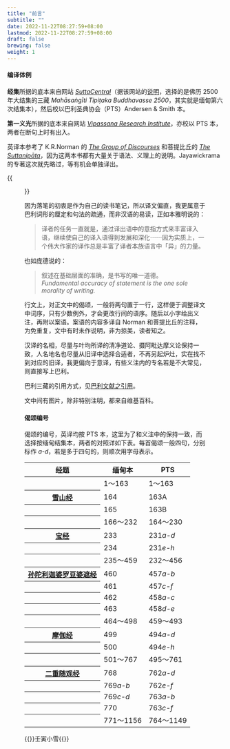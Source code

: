 ```yaml
---
title: "前言"
subtitle: ""
date: 2022-11-22T08:27:59+08:00
lastmod: 2022-11-22T08:27:59+08:00
draft: false
brewing: false
weight: 1
---
```


#### 编译体例

**经集**所据的底本来自网站 [*SuttaCentral*](https://suttacentral.net)（据该网站的[说明](https://suttacentral.net/general-guide-sujato?lang=en#item12)，选择的是佛历 2500 年大结集的三藏 *Mahāsaṅgīti Tipiṭaka Buddhavasse 2500*，其实就是缅甸第六次结集本），然后校以巴利圣典协会（PTS）Andersen & Smith 本。

**第一义光**所据的底本来自网站 [*Vipassana Research Institute*](https://tipitaka.org/romn/)，亦校以 PTS 本，两者在断句上时有出入。

英译本参考了 K.R.Norman 的 [*The Group of Discourses*](https://book.douban.com/subject/4215637/) 和菩提比丘的 [*The Suttanipāta*](https://book.douban.com/subject/30162781/)，因为这两本书都有大量关于语法、义理上的说明。Jayawickrama 的专著这次就先略过，等有机会单独译出。

{{<figure src="posts/k.r.norman_1925-2020.jpg" title="K.R. Norman (1925-2020)" col="col-lg-8">}}

因为落笔的初衷是作为自己的读书笔记，所以译文偏直，我更属意于巴利词形的厘定和句法的疏通，而非汉语的易读，正如本雅明说的：

> 译者的任务一直就是，通过译出语中的意指方式来丰富译入语，继续使自己的译入语得到发展和深化⋯⋯因为实质上，一个伟大作家的译作总是丰富了译者本族语言中「异」的力量。

也如庞德说的：

> 叙述在基础层面的准确，是书写的唯一道德。  
> *Fundamental accuracy of statement is the one sole morality of writing.*

行文上，对正文中的偈颂，一般将两句置于一行，这样便于调整译文中词序，只有少数例外，才会更改行间的语序。随后以小字给出义注，再附以案语。案语的内容多译自 Norman 和菩提比丘的注释，为免重复，文中有时未作说明，非为掠美，读者知之。

汉译的名相，尽量与叶均所译的清净道论、摄阿毗达摩义论保持一致，人名地名也尽量从旧译中选择合适者，不再另起炉灶，实在找不到对应的旧译，我更偏向于意译，有些义注内的专名若是不大常见，则直接写上巴利。

巴利三藏的引用方式，见[巴利文献之引用](/posts/pali-cite/)。

文中间有图片，除非特别注明，都来自维基百科。

#### 偈颂编号

偈颂的编号，英译均按 PTS 本，这里为了和义注中的保持一致，而选择按缅甸结集本，两者的对照详如下表。每首偈颂一般四句，分别标作 *a-d*，若是多于四句的，则顺次用字母表示。

<table class="table">
  <thead>
    <tr>
      <th scope="col">经题</th>
      <th scope="col">缅甸本</th>
      <th scope="col">PTS</th>
    </tr>
  </thead>
  <tbody>
    <tr>
      <th></th>
      <td class="text-secondary">1～163</td>
      <td class="text-secondary">1～163</td>
    </tr>
    <tr>
      <th><a href="../109/#164">雪山经</a></th>
      <td>164</td>
      <td>163A</td>
    </tr>
    <tr>
      <th></th>
      <td>165</td>
      <td>163B</td>
    </tr>
    <tr>
      <th></th>
      <td class="text-secondary">166～232</td>
      <td class="text-secondary">164～230</td>
    </tr>
    <tr>
      <th><a href="../201/#233">宝经</a></th>
      <td>233</td>
      <td>231<em>a-d</em></td>
    </tr>
    <tr>
      <th></th>
      <td>234</td>
      <td>231<em>e-h</em></td>
    </tr>
    <tr>
      <th></th>
      <td class="text-secondary">235～459</td>
      <td class="text-secondary">232～456</td>
    </tr>
    <tr>
      <th><a href="../304/#460">孙陀利迦婆罗豆婆遮经</a></th>
      <td>460</td>
      <td>457<em>a-b</em></td>
    </tr>
    <tr>
      <th></th>
      <td>461</td>
      <td>457<em>c-f</em></td>
    </tr>
    <tr>
      <th></th>
      <td>462</td>
      <td>458<em>a-c</em></td>
    </tr>
    <tr>
      <th></th>
      <td>463</td>
      <td>458<em>d-e</em></td>
    </tr>
    <tr>
      <th></th>
      <td class="text-secondary">464～498</td>
      <td class="text-secondary">459～493</td>
    </tr>
    <tr>
      <th><a href="../305/#499">摩伽经</a></th>
      <td>499</td>
      <td>494<em>a-d</em></td>
    </tr>
    <tr>
      <th></th>
      <td>500</td>
      <td>494<em>e-h</em></td>
    </tr>
    <tr>
      <th></th>
      <td class="text-secondary">501～767</td>
      <td class="text-secondary">495～761</td>
    </tr>
    <tr>
      <th><a href="../312/#768">二重随观经</a></th>
      <td>768</td>
      <td>762<em>a-d</em></td>
    </tr>
    <tr>
      <th></th>
      <td>769<em>a-b</em></td>
      <td>762<em>e-f</em></td>
    </tr>
    <tr>
      <th></th>
      <td>769<em>c-d</em></td>
      <td>763<em>a-b</em></td>
    </tr>
    <tr>
      <th></th>
      <td>770</td>
      <td>763<em>c-f</em></td>
    </tr>
    <tr>
      <th></th>
      <td class="text-secondary">771～1156</td>
      <td class="text-secondary">764～1149</td>
    </tr>
  </tbody>
</table>


{{<sign>}}壬寅小雪{{</sign>}}